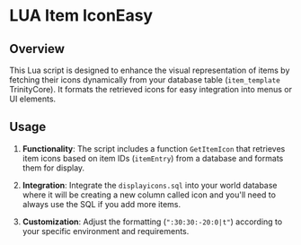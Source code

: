 # LUA Item IconEasy

## Overview

This Lua script is designed to enhance the visual representation of items by fetching their icons dynamically from your database table (`item_template` TrinityCore). It formats the retrieved icons for easy integration into menus or UI elements.

## Usage

1. **Functionality**: The script includes a function `GetItemIcon` that retrieves item icons based on item IDs (`itemEntry`) from a database and formats them for display.

2. **Integration**: Integrate the `displayicons.sql` into your world database where it will be creating a new column called icon and you'll need to always use the SQL if you add more items.

3. **Customization**: Adjust the formatting (`":30:30:-20:0|t"`) according to your specific environment and requirements.
